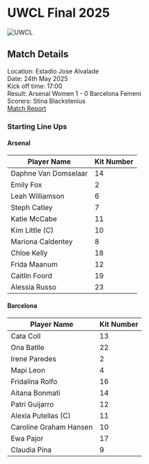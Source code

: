 # UWCL Final 2025
![UWCL](https://github.com/user-attachments/assets/708dc733-01dc-4b8e-87ae-dead1f801354)

## Match Details
Location: Estadio Jose Alvalade <br> Date: 24th May 2025 <br> Kick off time: 17:00  <br> Result: Arsenal Women 1 - 0 Barcelona Femeni <br> Scorers: Stina Blackstenius
<br>
[Match Report](https://www.arsenal.com/news/reporter-diary-covering-uwcl-final-win)

### Starting Line Ups 

#### Arsenal

|Player Name         |Kit Number|
|--------------------|----------|
|Daphne Van Domselaar|14        |
|Emily Fox           |2         |
|Leah Williamson     |6         |
|Steph Catley        |7         |
|Katie McCabe        |11        |
|Kim Little (C)      |10        |
|Mariona Caldentey   |8         |
|Chloe Kelly         |18        |
|Frida Maanum        |12        |
|Caitlin Foord       |19        |
|Alessia Russo       |23        |

#### Barcelona

|Player Name           |Kit Number|
|----------------------|----------|
|Cata Coll             |13        |
|Ona Batlle            |22        |
|Irene Paredes         |2         |
|Mapi Leon             |4         |
|Fridalina Rolfo       |16        |
|Aitana Bonmati        |14        |
|Patri Guijarro        |12        |
|Alexia Putellas (C)   |11        |
|Caroline Graham Hansen|10        |
|Ewa Pajor             |17        |
|Claudia Pina|9|
